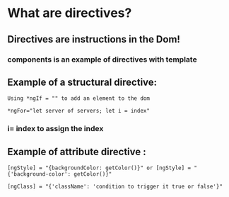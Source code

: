 # What are directives?

## Directives are instructions in the Dom!
### components is an example of directives with template

## Example of a structural directive:

`Using *ngIf = "" to add an element to the dom`

`*ngFor="let server of servers; let i = index"` 

### i= index to assign the index

## Example of attribute directive :

`[ngStyle] = "{backgroundColor: getColor()}" or [ngStyle] = "{'background-color': getColor()}" `

`[ngClass] = "{'className': 'condition to trigger it true or false'}"`

